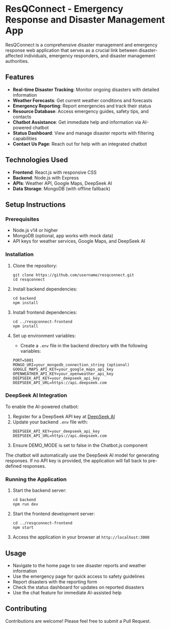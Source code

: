 # ResQConnect - Emergency Response and Disaster Management App

ResQConnect is a comprehensive disaster management and emergency response web application that serves as a crucial link between disaster-affected individuals, emergency responders, and disaster management authorities.

## Features

- **Real-time Disaster Tracking**: Monitor ongoing disasters with detailed information
- **Weather Forecasts**: Get current weather conditions and forecasts
- **Emergency Reporting**: Report emergencies and track their status
- **Resource Database**: Access emergency guides, safety tips, and contacts
- **Chatbot Assistance**: Get immediate help and information via AI-powered chatbot
- **Status Dashboard**: View and manage disaster reports with filtering capabilities
- **Contact Us Page**: Reach out for help with an integrated chatbot

## Technologies Used

- **Frontend**: React.js with responsive CSS
- **Backend**: Node.js with Express
- **APIs**: Weather API, Google Maps, DeepSeek AI
- **Data Storage**: MongoDB (with offline fallback)

## Setup Instructions

### Prerequisites

- Node.js v14 or higher
- MongoDB (optional, app works with mock data)
- API keys for weather services, Google Maps, and DeepSeek AI

### Installation

1. Clone the repository:
   ```
   git clone https://github.com/username/resqconnect.git
   cd resqconnect
   ```

2. Install backend dependencies:
   ```
   cd backend
   npm install
   ```

3. Install frontend dependencies:
   ```
   cd ../resqconnect-frontend
   npm install
   ```

4. Set up environment variables:
   - Create a `.env` file in the backend directory with the following variables:
   ```
   PORT=5001
   MONGO_URI=your_mongodb_connection_string (optional)
   GOOGLE_MAPS_API_KEY=your_google_maps_api_key
   OPENWEATHER_API_KEY=your_openweather_api_key
   DEEPSEEK_API_KEY=your_deepseek_api_key
   DEEPSEEK_API_URL=https://api.deepseek.com
   ```

### DeepSeek AI Integration

To enable the AI-powered chatbot:

1. Register for a DeepSeek API key at [DeepSeek AI](https://deepseek.ai)
2. Update your backend `.env` file with:
   ```
   DEEPSEEK_API_KEY=your_deepseek_api_key
   DEEPSEEK_API_URL=https://api.deepseek.com
   ```
3. Ensure DEMO_MODE is set to false in the Chatbot.js component

The chatbot will automatically use the DeepSeek AI model for generating responses. If no API key is provided, the application will fall back to pre-defined responses.

### Running the Application

1. Start the backend server:
   ```
   cd backend
   npm run dev
   ```

2. Start the frontend development server:
   ```
   cd ../resqconnect-frontend
   npm start
   ```

3. Access the application in your browser at `http://localhost:3000`

## Usage

- Navigate to the home page to see disaster reports and weather information
- Use the emergency page for quick access to safety guidelines
- Report disasters with the reporting form
- Check the status dashboard for updates on reported disasters
- Use the chat feature for immediate AI-assisted help

## Contributing

Contributions are welcome! Please feel free to submit a Pull Request.
